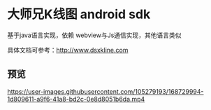 # 大师兄K线图 android sdk
基于java语言实现，依赖 webview与Js通信实现，其他语言类似

具体文档可参考：http://www.dsxkline.com

## 预览
https://user-images.githubusercontent.com/105279193/168729994-1d809611-a9f6-41a8-bd2c-0e8d8051b6da.mp4
